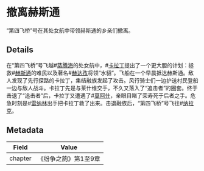 # 撤离赫斯通
“第四飞桥”号在其处女航中带领赫斯通的乡亲们撤离。

## Details
在“第四飞桥”号飞越#[蒸腾海](locations/steamwaterocean)的处女航中，#[卡拉丁](characters/kaladin)提出了一个更大胆的计划：拯救#[赫斯通](locations/hearthstone)的难民以及著名#[赫达孜](locations/herdaz)将领“水貂”。飞船在一个早晨抵达赫斯通。敌人发现了先行探路的卡拉丁，集结融族发起了攻击。风行骑士们一边护送村民登船一边与敌人战斗。卡拉丁先是与莱什维交手，不久又落入了“追击者”的圈套。终于击退了“追击者”后，卡拉丁又遭遇了#[莫阿什](characters/moash)，亲眼目睹了荣寿死于后者之手。危急时刻是#[雷纳林](characters/renarin)出手把卡拉丁救了出来。击退融族后，“第四飞桥”号飞往#[纳拉克](locations/narak)。

## Metadata
| Field | Value |
| ----- | ----- |
| chapter | 《纷争之韵》第1至9章 |
